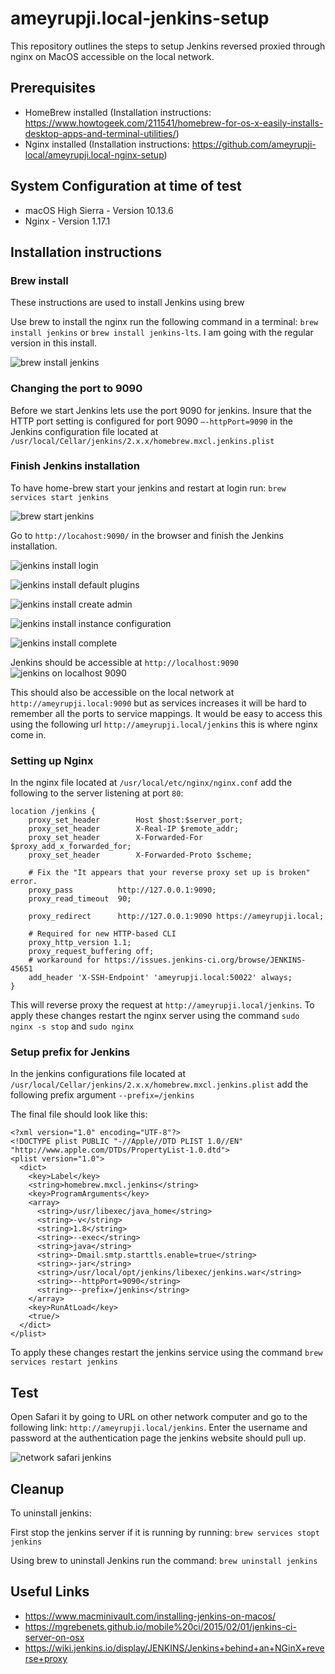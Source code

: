 # ameyrupji.local-jenkins-setup

This repository outlines the steps to setup Jenkins reversed proxied through nginx on MacOS accessible on the local network.

## Prerequisites 

- HomeBrew installed (Installation instructions: https://www.howtogeek.com/211541/homebrew-for-os-x-easily-installs-desktop-apps-and-terminal-utilities/)
- Nginx installed (Installation instructions: https://github.com/ameyrupji-local/ameyrupji.local-nginx-setup)

## System Configuration at time of test

- macOS High Sierra - Version 10.13.6 
- Nginx - Version 1.17.1

## Installation instructions

### Brew install

These instructions are used to install Jenkins using brew

Use brew to install the nginx run the following command in a terminal: `brew install jenkins` or `brew install jenkins-lts`. I am going with the regular version in this install.

![brew install jenkins](images/terminal-brew-install-jenkins.png)

### Changing the port to 9090

Before we start Jenkins lets use the port 9090 for jenkins. Insure that the HTTP port setting is configured for port 9090 `—-httpPort=9090` in the Jenkins configuration file located at `/usr/local/Cellar/jenkins/2.x.x/homebrew.mxcl.jenkins.plist`

### Finish Jenkins installation

To have home-brew start your jenkins and restart at login run: `brew services start jenkins`

![brew start jenkins](images/terminal-brew-services-start-jenkins.png)

Go to `http://locahost:9090/` in the browser and finish the Jenkins installation.

![jenkins install login](images/jenkins-install-login.png)

![jenkins install default plugins](images/jenkins-install-default-plugins.png)

![jenkins install create admin](images/jenkins-install-create-admin.png)

![jenkins install instance configuration](images/jenkins-install-instance-config.png)

![jenkins install complete](images/jenkins-install-complete.png)

Jenkins should be accessible at `http://localhost:9090`
![jenkins on localhost 9090](images/jenkins-on-localhost:9090.png)

This should also be accessible on the local network at `http://ameyrupji.local:9090` but as services increases it will be hard to remember all the ports to service mappings. It would be easy to access this using the following url `http://ameyrupji.local/jenkins` this is where nginx come in.

### Setting up Nginx

In the nginx file located at `/usr/local/etc/nginx/nginx.conf` add the following to the server listening at port `80`:

```
location /jenkins {
    proxy_set_header        Host $host:$server_port;
    proxy_set_header        X-Real-IP $remote_addr;
    proxy_set_header        X-Forwarded-For $proxy_add_x_forwarded_for;
    proxy_set_header        X-Forwarded-Proto $scheme;

    # Fix the "It appears that your reverse proxy set up is broken" error.
    proxy_pass          http://127.0.0.1:9090;
    proxy_read_timeout  90;

    proxy_redirect      http://127.0.0.1:9090 https://ameyrupji.local;

    # Required for new HTTP-based CLI
    proxy_http_version 1.1;
    proxy_request_buffering off;
    # workaround for https://issues.jenkins-ci.org/browse/JENKINS-45651
    add_header 'X-SSH-Endpoint' 'ameyrupji.local:50022' always;
}
```

This will reverse proxy the request at `http://ameyrupji.local/jenkins`. To apply these changes restart the nginx server using the command `sudo nginx -s stop` and `sudo nginx`

### Setup prefix for Jenkins

In the jenkins configurations file located at `/usr/local/Cellar/jenkins/2.x.x/homebrew.mxcl.jenkins.plist` add the following prefix argument `--prefix=/jenkins`

The final file should look like this:

```
<?xml version="1.0" encoding="UTF-8"?>
<!DOCTYPE plist PUBLIC "-//Apple//DTD PLIST 1.0//EN" "http://www.apple.com/DTDs/PropertyList-1.0.dtd">
<plist version="1.0">
  <dict>
    <key>Label</key>
    <string>homebrew.mxcl.jenkins</string>
    <key>ProgramArguments</key>
    <array>
      <string>/usr/libexec/java_home</string>
      <string>-v</string>
      <string>1.8</string>
      <string>--exec</string>
      <string>java</string>
      <string>-Dmail.smtp.starttls.enable=true</string>
      <string>-jar</string>
      <string>/usr/local/opt/jenkins/libexec/jenkins.war</string>
      <string>--httpPort=9090</string>
      <string>--prefix=/jenkins</string>
    </array>
    <key>RunAtLoad</key>
    <true/>
  </dict>
</plist>

```

To apply these changes restart the jenkins service using the command `brew services restart jenkins`


## Test 

Open Safari it by going to URL on other network computer and go to the following link: `http://ameyrupji.local/jenkins`. Enter the username and password at the authentication page the jenkins website should pull up.

![network safari jenkins](images/jenkins-on-ameyrupji-local-jenkins.png)



## Cleanup

To uninstall jenkins:

First stop the jenkins server if it is running by running:
`brew services stopt jenkins`

Using brew to uninstall Jenkins run the command: 
`brew uninstall jenkins`


## Useful Links

- https://www.macminivault.com/installing-jenkins-on-macos/
- https://mgrebenets.github.io/mobile%20ci/2015/02/01/jenkins-ci-server-on-osx
- https://wiki.jenkins.io/display/JENKINS/Jenkins+behind+an+NGinX+reverse+proxy

